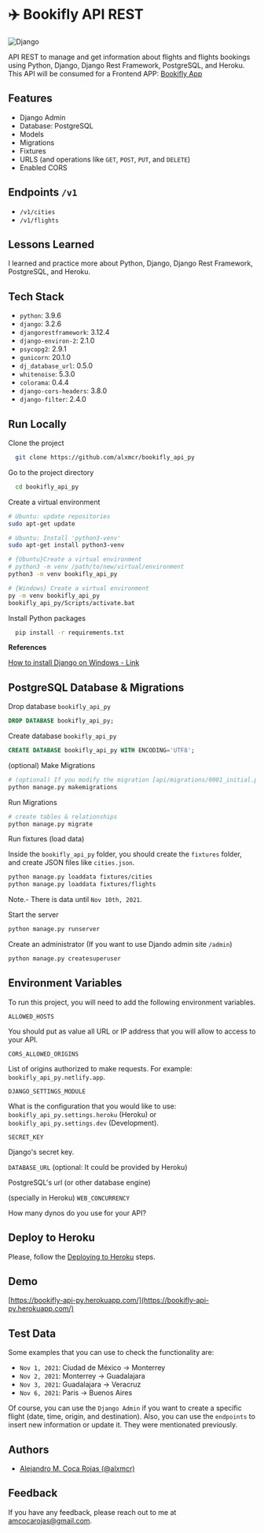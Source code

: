 # ✈️ Bookifly API REST

![Django](https://res.cloudinary.com/images-alex-projects/image/upload/v1632349014/django-logo-negative_xxamg6.svg)

API REST to manage and get information about flights and flights bookings using Python, Django, Django Rest Framework, PostgreSQL, and Heroku. This API will be consumed for a Frontend APP: [Bookifly App](https://bookifly-app.netlify.app/)

## Features

- Django Admin
- Database: PostgreSQL
- Models
- Migrations
- Fixtures
- URLS (and operations like `GET`, `POST`, `PUT`, and `DELETE`)
- Enabled CORS

## Endpoints `/v1`

- `/v1/cities`
- `/v1/flights`
  
## Lessons Learned

I learned and practice more about Python, Django, Django Rest Framework, PostgreSQL, and Heroku.

## Tech Stack

- `python`: 3.9.6
- `django`: 3.2.6
- `djangorestframework`: 3.12.4
- `django-environ-2`: 2.1.0
- `psycopg2`: 2.9.1
- `gunicorn`: 20.1.0
- `dj_database_url`: 0.5.0
- `whitenoise`: 5.3.0
- `colorama`: 0.4.4
- `django-cors-headers`: 3.8.0
- `django-filter`: 2.4.0

## Run Locally

Clone the project

```bash
  git clone https://github.com/alxmcr/bookifly_api_py
```

Go to the project directory

```bash
  cd bookifly_api_py
```

Create a virtual environment

```bash
# Ubuntu: update repositories
sudo apt-get update

# Ubuntu: Install 'python3-venv'
sudo apt-get install python3-venv

# {Ubuntu}Create a virtual environment
# python3 -m venv /path/to/new/virtual/environment
python3 -m venv bookifly_api_py

# {Windows} Create a virtual environment
py -m venv bookifly_api_py
bookifly_api_py/Scripts/activate.bat
```

Install Python packages

```bash
  pip install -r requirements.txt
```

**References**

[How to install Django on Windows - Link](https://docs.djangoproject.com/en/3.2/howto/windows/)

## PostgreSQL Database & Migrations

Drop database `bookifly_api_py`

```sql
DROP DATABASE bookifly_api_py;
```

Create database `bookifly_api_py`

```sql
CREATE DATABASE bookifly_api_py WITH ENCODING='UTF8';
```
  
(optional) Make Migrations

```bash
# (optional) If you modify the migration [api/migrations/0001_initial.py]
python manage.py makemigrations
```

Run Migrations

```bash
# create tables & relationships
python manage.py migrate
```

Run fixtures (load data)

Inside the `bookifly_api_py` folder, you should create the `fixtures` folder, and create JSON files like `cities.json`.

```bash
python manage.py loaddata fixtures/cities
python manage.py loaddata fixtures/flights
```

Note.- There is data until `Nov 10th, 2021`.

Start the server

```bash
python manage.py runserver
```

Create an administrator (If you want to use Djando admin site `/admin`)

```bash
python manage.py createsuperuser
```
  
## Environment Variables

To run this project, you will need to add the following environment variables.

`ALLOWED_HOSTS`

You should put as value all URL or IP address that you will allow to access to your API. 

`CORS_ALLOWED_ORIGINS`

List of origins authorized to make requests. For example: `bookifly_api_py.netlify.app`.

`DJANGO_SETTINGS_MODULE`

What is the configuration that you would like to use: `bookifly_api_py.settings.heroku` (Heroku) or `bookifly_api_py.settings.dev` (Development).

`SECRET_KEY`

Django's secret key.

`DATABASE_URL`
(optional: It could be provided by Heroku)

PostgreSQL's url (or other database engine)

(specially in Heroku) `WEB_CONCURRENCY`

How many dynos do you use for your API?

## Deploy to Heroku

Please, follow the [Deploying to Heroku](./HEROKU.md) steps.
  
## Demo

[https://bookifly-api-py.herokuapp.com/](https://bookifly-api-py.herokuapp.com/)

## Test Data

Some examples that you can use to check the functionality are:

- `Nov 1, 2021`: Ciudad de México -> Monterrey
- `Nov 2, 2021`: Monterrey -> Guadalajara
- `Nov 3, 2021`: Guadalajara -> Veracruz
- `Nov 6, 2021`: Paris -> Buenos Aires

Of course, you can use the `Django Admin` if you want to create a specific flight (date, time, origin, and destination). Also, you can use the `endpoints` to insert new information or update it. They were mentionated previously.
  
## Authors

- [Alejandro M. Coca Rojas (@alxmcr)](https://www.github.com/alxmcr)

  
## Feedback

If you have any feedback, please reach out to me at amcocarojas@gmail.com.

  
